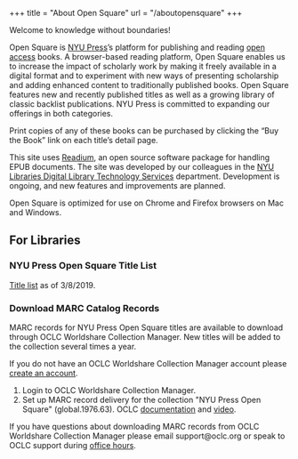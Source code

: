 +++
title = "About Open Square"
url = "/aboutopensquare"
+++
<p>Welcome to knowledge without boundaries!</p>
<p>Open Square is <a href="https://nyupress.org/" target="_blank" class="external">NYU Press</a>’s platform for publishing and reading <a href="https://guides.nyu.edu/copyrightforauthors/oa" target="_blank" class="external">open access</a> books. A browser-based reading platform, Open Square enables us to increase the impact of scholarly work by making it freely available in a digital format and to experiment with new ways of presenting scholarship and adding enhanced content to traditionally published books. Open Square features new and recently published titles as well as a growing library of classic backlist publications. NYU Press is committed to expanding our offerings in both categories. </p>
<p>Print copies of any of these books can be purchased by clicking the “Buy the Book” link on each title’s detail page.</p>
<p>This site uses <a href="http://readium.github.io/" target="_blank" class="external">Readium</a>, an open source software package for handling EPUB documents.
The site was developed by our colleagues in the <a href="http://dlib.nyu.edu/dlts/" target="_blank" class="external">NYU Libraries Digital Library Technology Services</a> department. Development is ongoing, and new features and improvements are planned.</p>
<p>Open Square is optimized for use on Chrome and Firefox browsers on Mac and Windows.</p>
<h2>For Libraries</h2>
<h3>NYU Press Open Square Title List</h3>
<p><a href="https://docs.google.com/spreadsheets/d/1QsXvNN8BDP6iKGF-M7-1FTOaML1qOZX0wBamTuwqkMQ/edit?usp=sharing" target="_blank" class="external">Title list</a> as of 3/8/2019.</p>
<h3>Download MARC Catalog Records</h3>
<p>MARC records for NYU Press Open Square titles are available to download through OCLC Worldshare Collection Manager. New titles will be added to the collection several times a year.</p>
<p>If you do not have an OCLC Worldshare Collection Manager account please <a href="https://help.oclc.org/Metadata_Services/WorldShare_Collection_Manager/Get_started/Create_a_Collection_Manager_account" target="_blank" class="external">create an account</a>.</p>
<ol><li>Login to OCLC Worldshare Collection Manager.</li>
<li>Set up MARC record delivery for the collection "NYU Press Open Square" (global.1976.63). OCLC <a href="https://help.oclc.org/Metadata_Services/WorldShare_Collection_Manager/Choose_your_Collection_Manager_workflow/Knowledge_base_collections/Get_WorldCat_MARC_records_for_knowledge_base_collections/010Configure_institution_MARC_Records_settings_for_knowledge_base_collections" target="_blank" class="external" >documentation</a> and <a href="https://youtu.be/iXyqdkN3o9g" target="_blank" class="external">video</a>.</li></ol>
<p>If you have questions about downloading MARC records from OCLC Worldshare Collection Manager please email support@oclc.org or speak to OCLC support during <a href="https://help.oclc.org/Metadata_Services/WorldShare_Collection_Manager/Get_started/Collection_Manager_office_hours" target="_blank" class="external">office hours</a>.</p>
